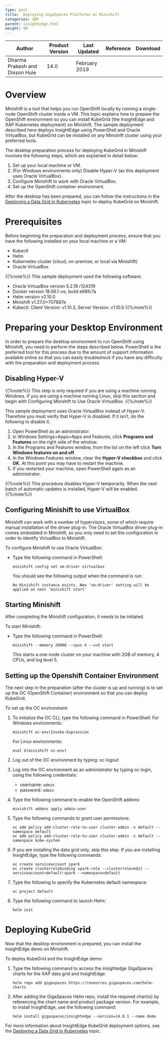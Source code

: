 ```yaml
---
type: post
title:  Deploying GigaSpaces Platforms on Minishift
categories: SBP
parent: insightedge.html
weight: 90
---
```


|Author|Product Version|Last Updated | Reference | Download |
|------|-----------|-------------|-----------|:----------:|
| Dharma Prakesh and Dixson Huie| 14.0 | February 2019| | |

# Overview
 
Minishift is a tool that helps you run OpenShift locally by running a single-node OpenShift cluster inside a VM. This topic explains how to prepare the OpenShift environment so you can install KubeGrid (the InsightEdge and XAP Kubernetes deployment) on Minishift. The sample deployment described here deploys InsightEdge using PowerShell and Oracle VirtualBox, but KubeGrid can be installed on any Minishift cluster using your preferred tools.

The desktop preparation process for deploying KubeGrid in Minishift involves the following steps, which are explained in detail below:

1. Set up your local machine or VM.
1. (For Windows environments only) Disable Hyper-V (as this deployment uses Oracle VirtualBox).
1. Configure Minishift to work with Oracle VirtualBox.
1. Set up the OpenShift container environment.

After the desktop has been prepared, you can follow the instructions in the [Deploying a Data Grid in Kubernetes](https://docs.gigaspaces.com/xap/14.0/admin/kubernetes-data-grid.html) topic to deploy KubeGrid on Minishift.

# Prerequisites

Before beginning the preparation and deployment process, ensure that you have the following installed on your local machine or a VM:

- Kubectl
- Helm
- Kubernetes cluster (cloud, on-premise, or local via Minishift)
- Oracle VirtualBox


{{%note%}}
This sample deployment used the following software:

- Oracle VirtualBox version 5.2.18 r124319
- Docker version 18.06.1-ce, build e68fc7a
- Helm version v2.10.0
- Minishift v1.27.0+707887e
- Kubectl: Client Version: v1.10.3, Server Version: v1.10.0
{{%/note%}}

# Preparing your Desktop Environment

In order to prepare the desktop environment to run OpenShift using Minishift, you need to perform the steps described below. PowerShell is the preferred tool for this process due to the amount of support information available online so that you can easily troubleshoot if you have any difficulty with the preparation and deployment process.

## Disabling Hyper-V

{{%note%}}
This step is only required if you are using a machine running Windows. If you are using a machine running Linux, skip this section and begin with Configuring Minishift to Use Oracle VirtualBox.
{{%/note%}}

This sample deployment uses Oracle VirtualBox instead of Hyper-V. Therefore you must verify that Hyper-V is disabled. If it isn’t, do the following to disable it.
 
1. Open PowerShell as an administrator.
1. In Windows Settings>Apps>Apps and Features, click **Programs and Features** on the right side of the window.
1. In the Programs and Features window, from the list on the left click **Turn Windows features on and off**.
1. In the Windows Features window, clear the **Hyper-V checkbox** and click **OK**. At this point you may have to restart the machine.
1. If you restarted your machine, open PowerShell again as an administrator.

{{%note%}}
This procedure disables Hyper-V temporarily. When the next batch of automatic updates is installed, Hyper-V will be enabled.
{{%/note%}}

## Configuring Minishift to use VirtualBox

Minishift can work with a number of hypervisors, some of which require manual installation of the driver plug-in. The Oracle VirtualBox driver plug-in comes embedded in Minishift, so you only need to set the configuration in order to identify VirtualBox to Minishift.

To configure Minishift to use Oracle VirtualBox:

- Type the following command in PowerShell:
	```
	minishift config set vm-driver virtualbox
	```
	
	You should see the following output when the command is run:
	```
	No Minishift instance exists. New 'vm-driver' setting will be applied on next 'minishift start'
	```
	
## Starting Minishift

After completing the Minishift configuration, it needs to be initiated.

To start Minishift:

- Type the following command in PowerShell:

	```
	minishift --memory 20000 --cpus 4 --v=5 start
	```

	This starts a one-node cluster on your machine with 2GB of memory, 4 CPUs, and log level 5.

## Setting up the Openshift Container Environment

The next step in the preparation (after the cluster is up and running) is to set up the OC (OpenShift Container) environment so that you can deploy KubeGrid.

To set up the OC environment:

1.	To initialize the OC CLI, type the following command in PowerShell: 
	For Windows environments:
	
	```
	minishift oc-env|Invoke-Expression
	```
	
	For Linux environments:
	
	```
	eval $(minishift oc-env)
	```
	
1. Log out of the OC environment by typing: oc logout
1. Log into the OC environment as an administrator by typing oc login, using the following credentials: 
	- username: `admin`
	- password: `admin`
	
1. Type the following command to enable the OpenShift addons:

	```
	minishift addons apply admin-user
	```
	
1. Type the following commands to grant user permissions:

	```
	oc adm policy add-cluster-role-to-user cluster-admin -z default --namespace default
	oc adm policy add-cluster-role-to-user cluster-admin -z default --namespace kube-system
	```
 
1. If you are installing the data grid only, skip this step. If you are installing InsightEdge, type the following commands:

	```
	oc create serviceaccount spark
	oc create clusterrolebinding spark-role --clusterrole=edit --serviceaccount=default:spark --namespace=default
	```
	
1. Type the following to specify the Kubernetes default namespace:

	```
	oc project default
	```
	
1. Type the following command to launch Helm:

	```
	helm init
	```

# Deploying KubeGrid

Now that the desktop environment is prepared, you can install the InsightEdge demo on Minishift.

To deploy KubeGrid and the InsightEdge demo:

1. Type the following command to access the insightedge GigaSpaces charts for the XAP data grid and InsightEdge:

	```
	helm repo add gigaspaces https://resources.gigaspaces.com/helm-charts
	```
	
1. After adding the GigaSpaces Helm repo, install the required chart(s) by referencing the chart name and product package version. For example, to install InsightEdge, use the following command:

	```
	helm install gigaspaces/insightedge --version=14.0.1 --name demo
	```

For more information about InsightEdge KubeGrid deployment options, see the [Deploying a Data Grid in Kubernetes](https://docs.gigaspaces.com/xap/14.0/admin/kubernetes-data-grid.html) topic.
